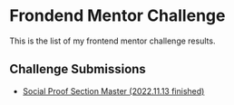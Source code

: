 # Frondend Mentor Challenge
This is the list of my frontend mentor challenge results.

## Challenge Submissions
- [Social Proof Section Master (2022.11.13 finished)](https://github.com/hkparkjs/frontend-mentor-challenge/tree/main/social-proof-section-master)
